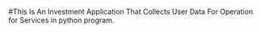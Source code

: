 #This Is An Investment Application That Collects User Data For Operation for Services in python program.

